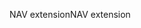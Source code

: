 <span data-ttu-id="9f6a7-101">NAV extension</span><span class="sxs-lookup"><span data-stu-id="9f6a7-101">NAV extension</span></span>
